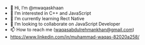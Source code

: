 - 👋 Hi, I’m @mwaqaskhaan
- 👀 I’m interested in C++ and JavaScript
- 🌱 I’m currently learning Rect Native
- 💞️ I’m looking to collaborate on JavaScript Developer
- 📫 How to reach me (waqasabdulrehmankhan@gmail.com)
- https://www.linkedin.com/in/muhammad-waqas-82020a258/

<!---
mwaqaskhaan/mwaqaskhaan is a ✨ special ✨ repository because its `README.md` (this file) appears on your GitHub profile.
You can click the Preview link to take a look at your changes.
--->
